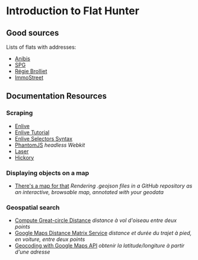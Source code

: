 # Introduction to Flat Hunter

## Good sources

Lists of flats with addresses:

* [Anibis](http://www.anibis.ch/fr/immobilier-locations--410/advertlist.aspx?sf=dpo&so=d&alv=ald&view=2)
* [SPG](http://www.spg.ch/Accueil/Alouer.aspx)
* [Régie Brolliet](http://www.brolliet.ch/fr/locataires/louer-un-bien)
* [ImmoStreet](http://www.immostreet.ch/fr/AdZone/Lookup/f3527934-2b87-482b-b7b7-95177ed9f9d3/1)

## Documentation Resources

### Scraping

* [Enlive](https://github.com/cgrand/enlive/wiki)
* [Enlive Tutorial](https://github.com/swannodette/enlive-tutorial)
* [Enlive Selectors Syntax](http://enlive.cgrand.net/syntax.html)
* [PhantomJS](https://github.com/ariya/phantomjs/wiki) _headless Webkit_
* [Laser](https://github.com/Raynes/laser)
* [Hickory](https://github.com/davidsantiago/hickory)

### Displaying objects on a map

* [There's a map for that](https://github.com/blog/1528-there-s-a-map-for-that) _Rendering .geojson files in a GitHub repository as an interactive, browsable map, annotated with your geodata_

### Geospatial search

* [Compute Great-circle Distance](http://www.gettingclojure.com/cookbook:numbers) _distance à vol d'oiseau entre deux points_
* [Google Maps Distance Matrix Service](https://developers.google.com/maps/documentation/javascript/examples/distance-matrix) _distance et durée du trajet à pied, en voiture, entre deux points_
* [Geocoding with Google Maps API](https://developers.google.com/maps/documentation/javascript/examples/geocoding-simple) _obtenir la latitude/longiture à partir d'une adresse_
